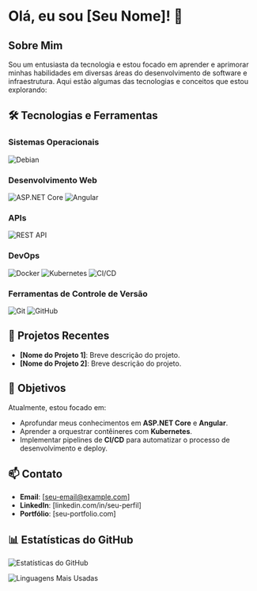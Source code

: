 # Olá, eu sou [Seu Nome]! 👋

## Sobre Mim
Sou um entusiasta da tecnologia e estou focado em aprender e aprimorar minhas habilidades em diversas áreas do desenvolvimento de software e infraestrutura. Aqui estão algumas das tecnologias e conceitos que estou explorando:

## 🛠️ Tecnologias e Ferramentas

### Sistemas Operacionais
![Debian](https://img.shields.io/badge/Debian-A81D33?style=for-the-badge&logo=debian&logoColor=white)

### Desenvolvimento Web
![ASP.NET Core](https://img.shields.io/badge/ASP.NET%20Core-512BD4?style=for-the-badge&logo=.net&logoColor=white)
![Angular](https://img.shields.io/badge/Angular-DD0031?style=for-the-badge&logo=angular&logoColor=white)

### APIs
![REST API](https://img.shields.io/badge/REST%20API-FF6F61?style=for-the-badge&logo=rest&logoColor=white)

### DevOps
![Docker](https://img.shields.io/badge/Docker-2496ED?style=for-the-badge&logo=docker&logoColor=white)
![Kubernetes](https://img.shields.io/badge/Kubernetes-326CE5?style=for-the-badge&logo=kubernetes&logoColor=white)
![CI/CD](https://img.shields.io/badge/CI/CD-FF6F61?style=for-the-badge&logo=github-actions&logoColor=white)

### Ferramentas de Controle de Versão
![Git](https://img.shields.io/badge/Git-F05032?style=for-the-badge&logo=git&logoColor=white)
![GitHub](https://img.shields.io/badge/GitHub-181717?style=for-the-badge&logo=github&logoColor=white)

## 📂 Projetos Recentes
- **[Nome do Projeto 1]**: Breve descrição do projeto.
- **[Nome do Projeto 2]**: Breve descrição do projeto.

## 🎯 Objetivos
Atualmente, estou focado em:
- Aprofundar meus conhecimentos em **ASP.NET Core** e **Angular**.
- Aprender a orquestrar contêineres com **Kubernetes**.
- Implementar pipelines de **CI/CD** para automatizar o processo de desenvolvimento e deploy.

## 📫 Contato
- **Email**: [seu-email@example.com]
- **LinkedIn**: [linkedin.com/in/seu-perfil]
- **Portfólio**: [seu-portfolio.com]

## 📊 Estatísticas do GitHub
![Estatísticas do GitHub](https://github-readme-stats.vercel.app/api?username=seu-usuario&show_icons=true&theme=radical)

![Linguagens Mais Usadas](https://github-readme-stats.vercel.app/api/top-langs/?username=seu-usuario&layout=compact&theme=radical)
